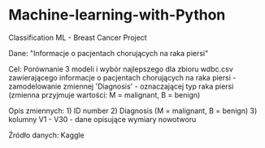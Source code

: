 # Machine-learning-with-Python
Classification ML - Breast Cancer Project

Dane: "Informacje o pacjentach chorujących na raka piersi"

Cel: Porównanie 3 modeli i wybór najlepszego dla zbioru wdbc.csv zawierającego informacje o pacjentach chorujących na raka piersi - zamodelowanie zmiennej 'Diagnosis' - oznaczającej typ raka piersi (zmienna przyjmuje wartości: M = malignant, B = benign)

Opis zmiennych: 1) ID number 2) Diagnosis (M = malignant, B = benign) 3) kolumny V1 - V30 - dane opisujące wymiary nowotworu

Źródło danych: Kaggle
